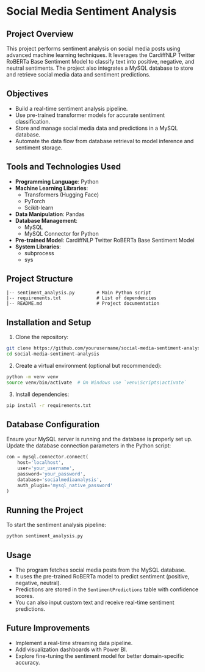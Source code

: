 # Social Media Sentiment Analysis

## Project Overview
This project performs sentiment analysis on social media posts using advanced machine learning techniques. It leverages the CardiffNLP Twitter RoBERTa Base Sentiment Model to classify text into positive, negative, and neutral sentiments. The project also integrates a MySQL database to store and retrieve social media data and sentiment predictions.

## Objectives
- Build a real-time sentiment analysis pipeline.
- Use pre-trained transformer models for accurate sentiment classification.
- Store and manage social media data and predictions in a MySQL database.
- Automate the data flow from database retrieval to model inference and sentiment storage.

## Tools and Technologies Used
- **Programming Language**: Python
- **Machine Learning Libraries**:
  - Transformers (Hugging Face)
  - PyTorch
  - Scikit-learn
- **Data Manipulation**: Pandas
- **Database Management**:
  - MySQL
  - MySQL Connector for Python
- **Pre-trained Model**: CardiffNLP Twitter RoBERTa Base Sentiment Model
- **System Libraries**:
  - subprocess
  - sys

## Project Structure
```
|-- sentiment_analysis.py        # Main Python script
|-- requirements.txt             # List of dependencies
|-- README.md                    # Project documentation
```

## Installation and Setup
1. Clone the repository:
```bash
git clone https://github.com/yourusername/social-media-sentiment-analysis.git
cd social-media-sentiment-analysis
```
2. Create a virtual environment (optional but recommended):
```bash
python -m venv venv
source venv/bin/activate  # On Windows use `venv\Scripts\activate`
```
3. Install dependencies:
```bash
pip install -r requirements.txt
```

## Database Configuration
Ensure your MySQL server is running and the database is properly set up. Update the database connection parameters in the Python script:
```python
con = mysql.connector.connect(
    host='localhost',
    user='your_username',
    password='your_password',
    database='socialmediaanalysis',
    auth_plugin='mysql_native_password'
)
```

## Running the Project
To start the sentiment analysis pipeline:
```bash
python sentiment_analysis.py
```

## Usage
- The program fetches social media posts from the MySQL database.
- It uses the pre-trained RoBERTa model to predict sentiment (positive, negative, neutral).
- Predictions are stored in the `SentimentPredictions` table with confidence scores.
- You can also input custom text and receive real-time sentiment predictions.

## Future Improvements
- Implement a real-time streaming data pipeline.
- Add visualization dashboards with Power BI.
- Explore fine-tuning the sentiment model for better domain-specific accuracy.


